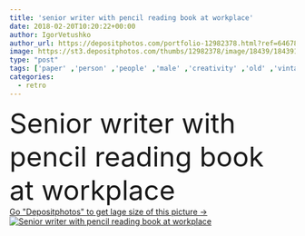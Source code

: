 ```yaml
---
title: 'senior writer with pencil reading book at workplace'
date: 2018-02-20T10:20:22+00:00
author: IgorVetushko
author_url: https://depositphotos.com/portfolio-12982378.html?ref=64678756
image: https://st3.depositphotos.com/thumbs/12982378/image/18439/184391172/api_thumb_450.jpg?forcejpeg=true
type: "post"
tags: ['paper' ,'person' ,'people' ,'male' ,'creativity' ,'old' ,'vintage' ,'inspiration' ,'creative' ,'beard' ,'indoor' ,'stylish' ,'age' ,'working' ,'professional' ,'writing' ,'information' ,'manuscript' ,'profession' ,'alone' ,'handsome' ,'old fashioned' ,'senior' ,'retirement' ,'mustache' ,'writer' ,'typewriter' ,'freelancer' ,'home office' ,'Grey Hair' ,'Retro Style' ,'typing machine' ,'Caucasian Man' ,'self employment' ]
categories: 
  - retro
---
```

<div aling="center">
            <font size="60"> Senior writer with pencil reading book at workplace</font>   
</div>
<div>
    <a href='https://st3.depositphotos.com/thumbs/12982378/image/18439/184391172/api_thumb_450.jpg?forcejpeg=true?ref=64678756' target=_blank > Go "Depositphotos" to get lage size of this picture ->
        <img href='https://st3.depositphotos.com/thumbs/12982378/image/18439/184391172/api_thumb_450.jpg?forcejpeg=true?ref=64678756' src='https://st3.depositphotos.com/12982378/18439/i/950/depositphotos_184391172-stock-photo-senior-writer-pencil-reading-book.jpg?forcejpeg=true' alt='Senior writer with pencil reading book at workplace' >
    </a>
</div>
